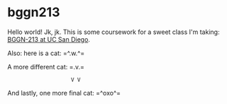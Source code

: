 # bggn213

Hello world!  Jk, jk. 
This is some coursework for a sweet class I'm taking: [BGGN-213 at UC San Diego](https://bioboot.github.io/bggn213_S19/).

Also: here is a cat: =^.w.^=


A more different cat:  =.v.=

                        V V
                        
                        
And lastly, one more final cat: =^oxo^=

